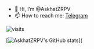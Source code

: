 - 👋 Hi, I’m @AskhatZRPV
- 📫 How to reach me: [Telegram](https://t.me/askzrpv)


![visits](https://count.getloli.com/get/@AskhatZRPV?theme=rule34)


[![AskhatZRPV's GitHub stats](https://github-readme-stats.vercel.app/api?username=askhatzrpv&show_icons=true&theme=radical)](

<!---
AskhatZRPV/AskhatZRPV is a ✨ special ✨ repository because its `README.md` (this file) appears on your GitHub profile.
You can click the Preview link to take a look at your changes.
--->
